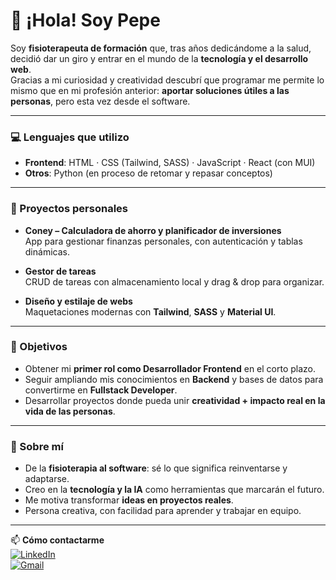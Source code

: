 # 👋 ¡Hola! Soy Pepe

Soy **fisioterapeuta de formación** que, tras años dedicándome a la salud, decidió dar un giro y entrar en el mundo de la **tecnología y el desarrollo web**.  
Gracias a mi curiosidad y creatividad descubrí que programar me permite lo mismo que en mi profesión anterior: **aportar soluciones útiles a las personas**, pero esta vez desde el software.

---

### 💻 Lenguajes que utilizo
- **Frontend**: HTML · CSS (Tailwind, SASS) · JavaScript · React (con MUI)  
- **Otros**: Python (en proceso de retomar y repasar conceptos)  

---

### 🚀 Proyectos personales
- **Coney – Calculadora de ahorro y planificador de inversiones**  
  App para gestionar finanzas personales, con autenticación y tablas dinámicas.  

- **Gestor de tareas**  
  CRUD de tareas con almacenamiento local y drag & drop para organizar.  

- **Diseño y estilaje de webs**  
  Maquetaciones modernas con **Tailwind**, **SASS** y **Material UI**.

---

### 🎯 Objetivos
- Obtener mi **primer rol como Desarrollador Frontend** en el corto plazo.  
- Seguir ampliando mis conocimientos en **Backend** y bases de datos para convertirme en **Fullstack Developer**.  
- Desarrollar proyectos donde pueda unir **creatividad + impacto real en la vida de las personas**.  

---

### 🌟 Sobre mí
- De la **fisioterapia al software**: sé lo que significa reinventarse y adaptarse.  
- Creo en la **tecnología y la IA** como herramientas que marcarán el futuro.  
- Me motiva transformar **ideas en proyectos reales**.  
- Persona creativa, con facilidad para aprender y trabajar en equipo.  

---

📫 **Cómo contactarme**  
[![LinkedIn](https://img.shields.io/badge/LinkedIn-blue?logo=linkedin&logoColor=white)](ENLACE_LINKEDIN)  
[![Gmail](https://img.shields.io/badge/Email-red?logo=gmail&logoColor=white)](mailto:josegarciagomez05@gmail.com)


